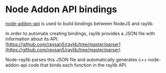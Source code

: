 # Node Addon API bindings

[node-addon-api](https://github.com/nodejs/node-addon-api) is used to build bindings between NodeJS and raylib.

In order to automate creating bindings, raylib provides a JSON file with information about its API. [https://github.com/raysan5/raylib/tree/master/parser](https://github.com/raysan5/raylib/tree/master/parser)

Node-raylib parses this JSON file and automatically generates c++ node-addon-api code that binds each function in the raylib API.